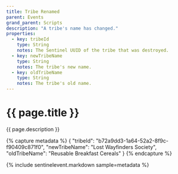 ```yaml
---
title: Tribe Renamed
parent: Events
grand_parent: Scripts
description: "A tribe's name has changed."
properties:
  - key: tribeId
    type: String
    notes: The Sentinel UUID of the tribe that was destroyed.
  - key: newTribeName
    type: String
    notes: The tribe's new name.
  - key: oldTribeName
    type: String
    notes: The tribe's old name.
---
```

# {{ page.title }}

{{ page.description }}

{% capture metadata %}
{
  "tribeId": "b72a9dd3-1a64-52a2-8f9c-f90409c871f0",
  "newTribeName": "Lost Wayfinders Society",
  "oldTribeName": "Reusable Breakfast Cereals"
}
{% endcapture %}

{% include sentinelevent.markdown sample=metadata %}
